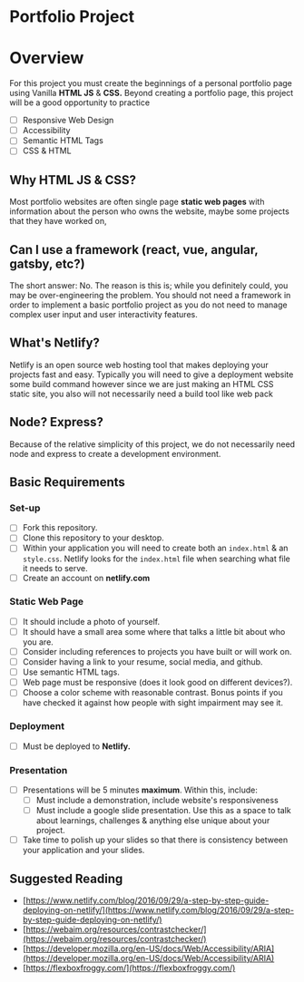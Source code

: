 # Portfolio Project

# Overview

For this project you must create the beginnings of a personal portfolio page using Vanilla **HTML JS** & **CSS.** Beyond creating a portfolio page, this project will be a good opportunity to practice

- [ ]  Responsive Web Design
- [ ]  Accessibility
- [ ]  Semantic HTML Tags
- [ ]  CSS & HTML

## Why HTML JS & CSS?

Most portfolio websites are often single page **static web pages** with information about the person who owns the website, maybe some projects that they have worked on, 

## Can I use a framework (react, vue, angular, gatsby, etc?)

The short answer: No.
The reason is this is; while you definitely could, you may be over-engineering the problem. You should not need a framework in order to implement a basic portfolio project as you do not need to manage complex user input and user interactivity features.

## What's Netlify?

Netlify is an open source web hosting tool that makes deploying your projects fast and easy. Typically you will need to give a deployment website some build command however since we are just making an HTML CSS static site, you also will not necessarily need a build tool like web pack

## Node? Express?

Because of the relative simplicity of this project, we do not necessarily need node and express to create a development environment. 

## Basic Requirements

### Set-up

- [ ]  Fork this repository.
- [ ]  Clone this repository to your desktop.
- [ ]  Within your application you will need to create both an `index.html` & an `style.css`. Netlify looks for the `index.html` file when searching what file it needs to serve.
- [ ]  Create an account on **netlify.com**

### Static Web Page
- [ ]  It should include a photo of yourself.
- [ ]  It should have a small area some where that talks a little bit about who you are.
- [ ]  Consider including references to projects you have built or will work on.
- [ ]  Consider having a link to your resume, social media, and github.
- [ ]  Use semantic HTML tags.
- [ ]  Web page must be responsive (does it look good on different devices?).
- [ ]  Choose a color scheme with reasonable contrast. Bonus points if you have checked it against how people with sight impairment may see it.

### Deployment

- [ ]  Must be deployed to **Netlify.**

### Presentation

- [ ]  Presentations will be 5 minutes **maximum**. Within this, include:
    - [ ]  Must include a demonstration, include website's responsiveness
    - [ ]  Must include a google slide presentation. Use this as a space to talk about learnings, challenges & anything else unique about your project.
- [ ]  Take time to polish up your slides so that there is consistency between your application and your slides.

## Suggested Reading

- [https://www.netlify.com/blog/2016/09/29/a-step-by-step-guide-deploying-on-netlify/](https://www.netlify.com/blog/2016/09/29/a-step-by-step-guide-deploying-on-netlify/)
- [https://webaim.org/resources/contrastchecker/](https://webaim.org/resources/contrastchecker/)
- [https://developer.mozilla.org/en-US/docs/Web/Accessibility/ARIA](https://developer.mozilla.org/en-US/docs/Web/Accessibility/ARIA)
- [https://flexboxfroggy.com/](https://flexboxfroggy.com/)
